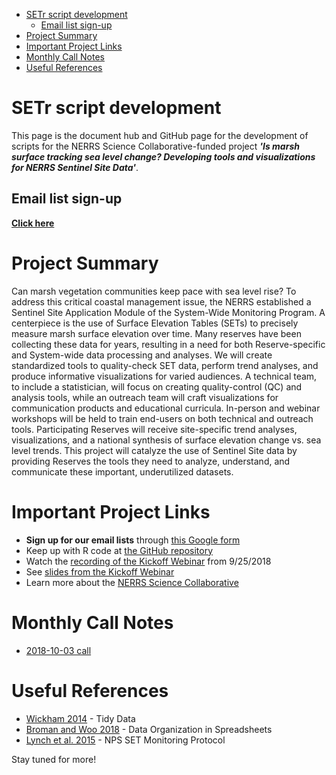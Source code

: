 
-   [SETr script development](#setr-script-development)
    -   [Email list sign-up](#email-list-sign-up)
-   [Project Summary](#project-summary)
-   [Important Project Links](#important-project-links)
-   [Monthly Call Notes](#monthly-call-notes)
-   [Useful References](#useful-references)

SETr script development
=======================

This page is the document hub and GitHub page for the development of scripts for the NERRS Science Collaborative-funded project ***'Is marsh surface tracking sea level change? Developing tools and visualizations for NERRS Sentinel Site Data'***.

Email list sign-up
------------------

**[Click here](https://goo.gl/forms/CLWmBm2cexEhEhZt1)**

Project Summary
===============

Can marsh vegetation communities keep pace with sea level rise? To address this critical coastal management issue, the NERRS established a Sentinel Site Application Module of the System-Wide Monitoring Program. A centerpiece is the use of Surface Elevation Tables (SETs) to precisely measure marsh surface elevation over time. Many reserves have been collecting these data for years, resulting in a need for both Reserve-specific and System-wide data processing and analyses. We will create standardized tools to quality-check SET data, perform trend analyses, and produce informative visualizations for varied audiences. A technical team, to include a statistician, will focus on creating quality-control (QC) and analysis tools, while an outreach team will craft visualizations for communication products and educational curricula. In-person and webinar workshops will be held to train end-users on both technical and outreach tools. Participating Reserves will receive site-specific trend analyses, visualizations, and a national synthesis of surface elevation change vs. sea level trends. This project will catalyze the use of Sentinel Site data by providing Reserves the tools they need to analyze, understand, and communicate these important, underutilized datasets.

Important Project Links
=======================

-   **Sign up for our email lists** through [this Google form](https://goo.gl/forms/CLWmBm2cexEhEhZt1)
-   Keep up with R code at [the GitHub repository](https://github.com/swmpkim/SETr_script_development)
-   Watch the [recording of the Kickoff Webinar](https://youtu.be/Gc7YedK1Ek0) from 9/25/2018
-   See [slides from the Kickoff Webinar](https://drive.google.com/file/d/1LIT80g_CfRJH2dKXbORHGesQy1uNUJP7/view?usp=sharing)
-   Learn more about the [NERRS Science Collaborative](http://graham.umich.edu/water/nerrs)

Monthly Call Notes
==================

-   [2018-10-03 call](https://drive.google.com/file/d/1zY7R2lVdmK55RjfMdRA9T9demga-JQ9G/view?usp=sharing)

Useful References
=================

-   [Wickham 2014](https://www.jstatsoft.org/article/view/v059i10) - Tidy Data
-   [Broman and Woo 2018](https://www.tandfonline.com/doi/abs/10.1080/00031305.2017.1375989) - Data Organization in Spreadsheets
-   [Lynch et al. 2015](https://irma.nps.gov/DataStore/Reference/Profile/2225005) - NPS SET Monitoring Protocol

Stay tuned for more!
